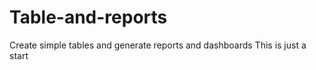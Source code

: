 Table-and-reports
=================

Create simple tables and generate reports and dashboards
 This is just a start
